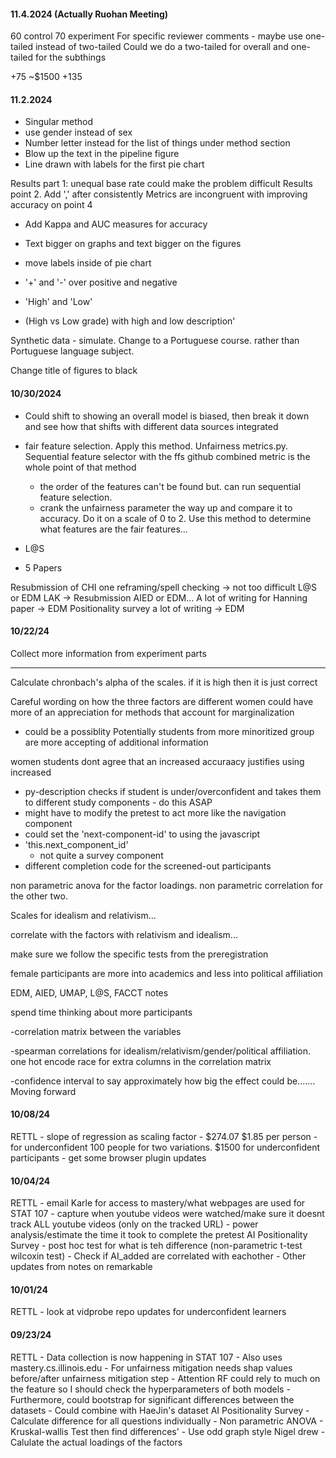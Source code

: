 #### 11.4.2024 (Actually Ruohan Meeting)
60 control 70 experiment
For specific reviewer comments - maybe use one-tailed instead of two-tailed
Could we do a two-tailed for overall and one-tailed for the subthings

+75 ~$1500
+135

#### 11.2.2024
- Singular method
- use gender instead of sex
- Number letter instead for the list of things under method section
- Blow up the text in the pipeline figure
- Line drawn with labels for the first pie chart

Results part 1: unequal base rate could make the problem difficult
Results point 2. Add ',' after consistently
Metrics are incongruent with improving accuracy on point 4
 - Add Kappa and AUC measures for accuracy
 
- Text bigger on graphs and text bigger on the figures
- move labels inside of pie chart
- '+' and '-' over positive and negative
- 'High' and 'Low'
- (High vs Low grade) with high and low description'

Synthetic data - simulate.
Change to a Portuguese course. rather than Portuguese language subject.

Change title of figures to black


#### 10/30/2024
- Could shift to showing an overall model is biased, then break it down and see how that shifts with different data sources integrated

- fair feature selection. Apply this method. Unfairness metrics.py. Sequential feature selector with the ffs github combined metric is the whole point of that method
	- the order of the features can't be found but. can run sequential feature selection.
	- crank the unfairness parameter the way up and compare it to accuracy. Do it on a scale of 0 to 2. Use this method to determine what features are the fair features...
- L@S
- 5 Papers



Resubmission of CHI one reframing/spell checking -> not too difficult L@S or EDM
LAK -> Resubmission AIED or EDM...
A lot of writing for Hanning paper -> EDM
Positionality survey a lot of writing -> EDM



#### 10/22/24

Collect more information from experiment parts

------
Calculate chronbach's alpha of the scales. if it is high then it is just correct

Careful wording on how the three factors are different
women could have more of an appreciation for methods that account for marginalization
- could be a possiblity
Potentially students from more minoritized group are more accepting of additional information

women students dont agree that an increased accuraacy justifies using increased

- py-description checks if student is under/overconfident and takes them to different study components - do this ASAP
- might have to modify the pretest to act more like the navigation component
- could set the 'next-component-id' to using the javascript
- 'this.next_component_id'
	- not quite a survey component
- different completion code for the screened-out participants


non parametric anova for the factor loadings. non parametric correlation for the other two.

Scales for idealism and relativism...

correlate with the factors with relativism and idealism...

make sure we follow the specific tests from the preregistration

female participants are more into academics and less into political affiliation

EDM, AIED, UMAP, L@S, FACCT
notes

spend time thinking about more participants


-correlation matrix between the variables

-spearman correlations for idealism/relativism/gender/political affiliation. one hot encode race for extra columns in the correlation matrix

-confidence interval to say approximately how big the effect could be....... Moving forward



#### 10/08/24
RETTL
	- slope of regression as scaling factor
	- $274.07 $1.85 per person
		- for underconfident 100 people for two variations. $1500 for underconfident participants
	- get some browser plugin updates

#### 10/04/24
RETTL
	- email Karle for access to mastery/what webpages are used for STAT 107
	- capture when youtube videos were watched/make sure it doesnt track ALL youtube videos (only on the tracked URL)
	- power analysis/estimate the time it took to complete the pretest
AI Positionality Survey
	- post hoc test for what is teh difference (non-parametric t-test wilcoxin test)
	- Check if AI_added are correlated with eachother
	- Other updates from notes on remarkable

#### 10/01/24
RETTL
	- look at vidprobe repo updates for underconfident learners


#### 09/23/24
RETTL
	- Data collection is now happening in STAT 107
	- Also uses mastery.cs.illinois.edu
	- For unfairness mitigation needs shap values before/after unfairness mitigation step
	- Attention RF could rely to much on the feature so I should check the hyperparameters of both models
	- Furthermore, could bootstrap for significant differences between the datasets
	- Could combine with HaeJin's dataset
AI Positionality Survey
	- Calculate difference for all questions individually
		- Non parametric ANOVA
		- Kruskal-wallis Test then find differences'
		- Use odd graph style Nigel drew
		- Calulate the actual loadings of the factors